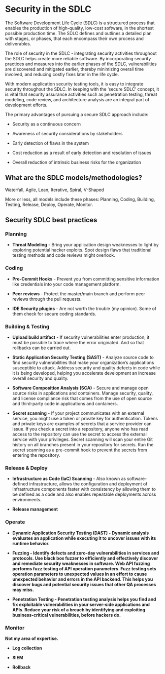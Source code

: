 # Security in the SDLC

The Software Development Life Cycle (SDLC) is a structured process that enables the production of high-quality, low-cost software, in the shortest possible production time. The SDLC defines and outlines a detailed plan with stages, or phases, that each encompass their own process and deliverables.

The role of security in the SDLC - integrating security activities throughout the SDLC helps create more reliable software. By incorporating security practices and measures into the earlier phases of the SDLC, vulnerabilities are discovered and mitigated earlier, thereby minimizing overall time involved, and reducing costly fixes later in the life cycle.

With modern application security testing tools, it is easy to integrate security throughout the SDLC. In keeping with the ‘secure SDLC’ concept, it is vital that security assurance activities such as penetration testing, threat modeling, code review, and architecture analysis are an integral part of development efforts.

The primary advantages of pursuing a secure SDLC approach include:

- Security as a continuous concern

- Awareness of security considerations by stakeholders

- Early detection of flaws in the system

- Cost reduction as a result of early detection and resolution of issues

- Overall reduction of intrinsic business risks for the organization

## What are the SDLC models/methodologies?

Waterfall, Agile, Lean, Iterative, Spiral, V-Shaped

More or less, all models include these phases: Planning, Coding, Building, Testing, Release, Deploy, Operate, Monitor.

## Security SDLC best practices

### Planning

- <b>Threat Modeling</b> - Bring your application design weaknesses to light by exploring potential hacker exploits. Spot design flaws that traditional testing methods and code reviews might overlook.

### Coding

- <b>Pre-Commit Hooks</b> - Prevent you from committing sensitive information like credentials into your code management platform.

- <b>Peer reviews</b> - Protect the master/main branch and perform peer reviews through the pull requests.

- <b>IDE Security plugins</b> - Are not worth the trouble (my opinion). Some of them check for secure coding standards.

### Building & Testing

- <b>Upload build artifact</b> - If security vulnerabilities enter production, it must be possible to trace where the error originated. And so that rollbacks can be carried out.

- <b>Static Application Security Testing (SAST)</b> - Analyze source code to find security vulnerabilities that make your organization’s applications susceptible to attack. Address security and quality defects in code while it is being developed, helping you accelerate development an increase overall security and quality.

- <b>Software Composition Analysis (SCA)</b> - Secure and manage open source risks in applications and containers. Manage security, quality, and license compliance risk that comes from the use of open source and third-party code in applications and containers.

- <b>Secret scanning</b> - If your project communicates with an external service, you might use a token or private key for authentication. Tokens and private keys are examples of secrets that a service provider can issue. If you check a secret into a repository, anyone who has read access to the repository can use the secret to access the external service with your privileges. Secret scanning will scan your entire Git history on all branches present in your repository for secrets. Run the secret scanning as a pre-commit hook to prevent the secrets from entering the repository.

### Release & Deploy

- <b>Infrastructure as Code (IaC) Scanning</b> - Also known as software-defined infrastructure, allows the configuration and deployment of infrastructure components faster with consistency by allowing them to be defined as a code and also enables repeatable deployments across environments.

- <b>Release management</b>

### Operate

- <b>Dynamic Application Security Testing (DAST)<b> - Dynamic analysis evaluates an application while executing it to uncover issues with its runtime behavior.

- <b>Fuzzing</b> - Identify defects and zero-day vulnerabilities in services and protocols. Use black box fuzzer to efficiently and effectively discover and remediate security weaknesses in software. Web API fuzzing performs fuzz testing of API operation parameters. Fuzz testing sets operation parameters to unexpected values in an effort to cause unexpected behavior and errors in the API backend. This helps you discover bugs and potential security issues that other QA processes may miss.

- <b>Penetration Testing<b> - Penetration testing analysis helps you find and fix exploitable vulnerabilities in your server-side applications and APIs. Reduce your risk of a breach by identifying and exploiting business-critical vulnerabilities, before hackers do.

### Monitor

Not my area of expertise.

- Log collection

- SIEM

- Rollback

